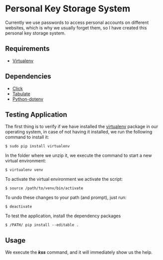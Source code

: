 # Personal Key Storage System
Currently we use passwords to access personal accounts on different websites, which is why we usually forget them, so I have created this personal key storage system.

## Requirements

* [Virtualenv](https://github.com/pypa/virtualenv)

## Dependencies

* [Click](https://click.palletsprojects.com/en/7.x/)
* [Tabulate](https://bitbucket.org/astanin/python-tabulate/src/master/)
* [Python-dotenv](https://github.com/theskumar/python-dotenv)

## Testing Application

The first thing is to verify if we have installed the [virtualenv](https://github.com/pypa/virtualenv) package in our operating system, in case of not having it installed, we run the following command to install it:
``` 
$ sudo pip install virtualenv
```
In the folder where we unzip it, we execute the command to start a new virtual environment:
```
$ virtualenv venv
```
To activate the virtual environment we activate the script:
```
$ source /path/to/venv/bin/activate
```
To undo these changes to your path (and prompt), just run:
```
$ deactivate
```
To test the application, install the dependency packages
```
$ /PATH/ pip install --editable .
```
## Usage

We execute the *__kss__* command, and it will immediately show us the help.
